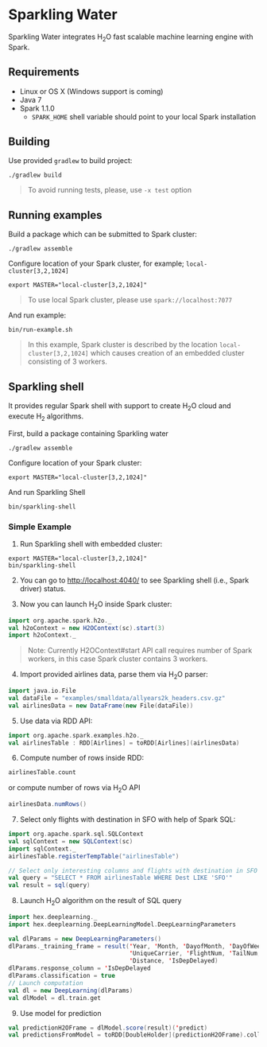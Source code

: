 # Sparkling Water

Sparkling Water integrates H<sub>2</sub>O fast scalable machine learning engine with Spark.

## Requirements

  * Linux or OS X (Windows support is coming)
  * Java 7
  * Spark 1.1.0 
    * `SPARK_HOME` shell variable should point to your local Spark installation
  
## Building

Use provided `gradlew` to build project:

```
./gradlew build
```

> To avoid running tests, please, use `-x test` option

## Running examples

Build a package which can be submitted to Spark cluster:
```
./gradlew assemble
```

Configure location of your Spark cluster, for example; `local-cluster[3,2,1024]`
```
export MASTER="local-cluster[3,2,1024]"
```

> To use local Spark cluster, please use `spark://localhost:7077`

And run example:
```
bin/run-example.sh
```

> In this example, Spark cluster is described by the location `local-cluster[3,2,1024]` which causes creation of an embedded cluster consisting of 3 workers.

## Sparkling shell

It provides regular Spark shell with support to create H<sub>2</sub>O cloud and execute H<sub>2</sub> algorithms.

First, build a package containing Sparkling water
```
./gradlew assemble
```

Configure location of your Spark cluster:
```
export MASTER="local-cluster[3,2,1024]"
```

And run Sparkling Shell
```
bin/sparkling-shell
```

### Simple Example

1. Run Sparkling shell with embedded cluster:
  ```
  export MASTER="local-cluster[3,2,1024]"
  bin/sparkling-shell
  ```

2. You can go to [http://localhost:4040/](http://localhost:4040/) to see Sparkling shell (i.e., Spark driver) status.


3. Now you can launch H<sub>2</sub>O inside Spark cluster:
  ```scala
  import org.apache.spark.h2o._
  val h2oContext = new H2OContext(sc).start(3)
  import h2oContext._
  ```

  > Note: Currently H2OContext#start API call requires number of Spark workers, in this case Spark cluster contains 3 workers.


4. Import provided airlines data, parse them via H<sub>2</sub>O parser:
  ```scala
  import java.io.File
  val dataFile = "examples/smalldata/allyears2k_headers.csv.gz"
  val airlinesData = new DataFrame(new File(dataFile))
  ```

5. Use data via RDD API:
  ```scala
  import org.apache.spark.examples.h2o._
  val airlinesTable : RDD[Airlines] = toRDD[Airlines](airlinesData)
  ```

6. Compute number of rows inside RDD:
  ```scala
  airlinesTable.count
  ```
  or compute number of rows via H<sub>2</sub>O API
  ```scala
  airlinesData.numRows()
  ```

7. Select only flights with destination in SFO with help of Spark SQL:
  ```scala
  import org.apache.spark.sql.SQLContext
  val sqlContext = new SQLContext(sc)
  import sqlContext._ 
  airlinesTable.registerTempTable("airlinesTable")

  // Select only interesting columns and flights with destination in SFO
  val query = "SELECT * FROM airlinesTable WHERE Dest LIKE 'SFO'"
  val result = sql(query)
  ```

8. Launch H<sub>2</sub>O algorithm on the result of SQL query
  ```scala
  import hex.deeplearning._
  import hex.deeplearning.DeepLearningModel.DeepLearningParameters

  val dlParams = new DeepLearningParameters()
  dlParams._training_frame = result('Year, 'Month, 'DayofMonth, 'DayOfWeek, 'CRSDepTime, 'CRSArrTime,
                                    'UniqueCarrier, 'FlightNum, 'TailNum, 'CRSElapsedTime, 'Origin, 'Dest,
                                    'Distance, 'IsDepDelayed)
  dlParams.response_column = 'IsDepDelayed
  dlParams.classification = true
  // Launch computation
  val dl = new DeepLearning(dlParams)
  val dlModel = dl.train.get
  ```
  
9. Use model for prediction
  ```scala
  val predictionH2OFrame = dlModel.score(result)('predict)
  val predictionsFromModel = toRDD[DoubleHolder](predictionH2OFrame).collect.map(_.result.getOrElse(Double.NaN))
  ```
  
